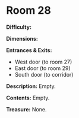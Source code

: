 # Room 28

**Difficulty:** 

**Dimensions:** 

**Entrances & Exits:**
- West door (to room 27)
- East door (to room 29)
- South door (to corridor)

**Description:**
Empty.

**Contents:**
Empty.

**Treasure:**
None.